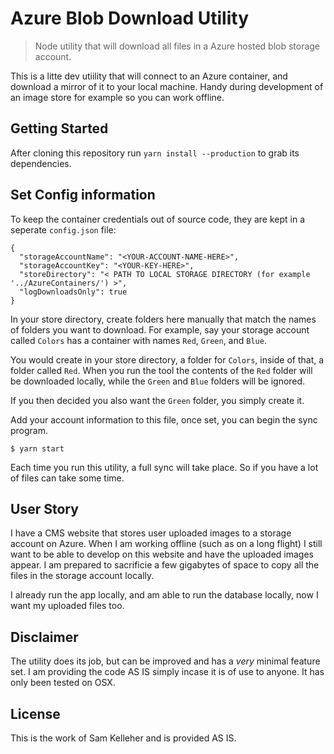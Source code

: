# Azure Blob Download Utility
> Node utility that will download all files in a Azure hosted blob storage account.

This is a litte dev utiility that will connect to an Azure container, and download a mirror of it to your local machine. Handy during development of an image store for example so you can work offline.

## Getting Started
After cloning this repository run `yarn install --production` to grab its dependencies.

## Set Config information
To keep the container credentials out of source code, they are kept in a seperate `config.json` file:

```
{
  "storageAccountName": "<YOUR-ACCOUNT-NAME-HERE>",
  "storageAccountKey": "<YOUR-KEY-HERE>",
  "storeDirectory": "< PATH TO LOCAL STORAGE DIRECTORY (for example '../AzureContainers/') >",
  "logDownloadsOnly": true
}
```

In your store directory, create folders here manually that match the names of folders you want to download. For example,
say your storage account called `Colors` has a container with names `Red`, `Green`, and `Blue`.

You would create in your store directory, a folder for `Colors`, inside of that, a folder called `Red`. When you run the tool
the contents of the `Red` folder will be downloaded locally, while the `Green` and `Blue` folders will be ignored.

If you then decided you also want the `Green` folder, you simply create it.

Add your account information to this file, once set, you can begin the sync program.

```
$ yarn start
```

Each time you run this utility, a full sync will take place. So if you have a lot of files can take some time.

## User Story
I have a CMS website that stores user uploaded images to a storage
account on Azure. When I am working offline (such as on a long flight) I
still want to be able to develop on this website and have the uploaded images
appear. I am prepared to sacrificie a few gigabytes of space to copy all
the files in the storage account locally.

I already run the app locally, and am able to run the database
locally, now I want my uploaded files too.

## Disclaimer
The utility does its job, but can be improved and has a _very_ minimal feature
set. I am providing the code AS IS simply incase it is of use to anyone. It
has only been tested on OSX.

## License
This is the work of Sam Kelleher and is provided AS IS.